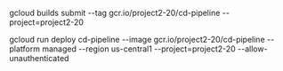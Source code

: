 gcloud builds submit --tag gcr.io/project2-20/cd-pipeline --project=project2-20

gcloud run deploy cd-pipeline --image gcr.io/project2-20/cd-pipeline --platform managed --region us-central1 --project=project2-20 --allow-unauthenticated
